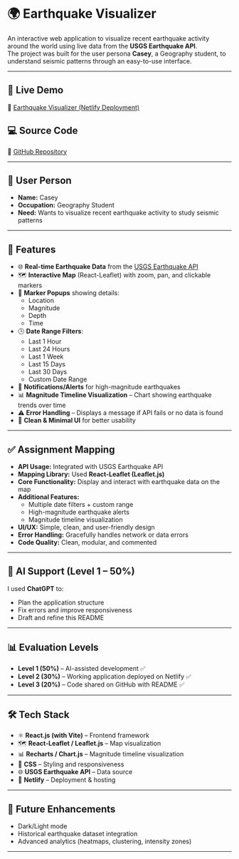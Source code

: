 # 🌍 Earthquake Visualizer

An interactive web application to visualize recent earthquake activity around the world using live data from the **USGS Earthquake API**.  
The project was built for the user persona **Casey**, a Geography student, to understand seismic patterns through an easy-to-use interface.  

---

## 🚀 Live Demo  
🔗 [Earthquake Visualizer (Netlify Deployment)](https://earthquake-visualizerr.netlify.app/)  

## 💻 Source Code  
🔗 [GitHub Repository](https://github.com/Venukanna/Earthquake-Visualizer.git)  

---

## 👤 User Person
- **Name:** Casey  
- **Occupation:** Geography Student  
- **Need:** Wants to visualize recent earthquake activity to study seismic patterns  

---

## 🎯 Features

- 🌐 **Real-time Earthquake Data** from the [USGS Earthquake API](https://earthquake.usgs.gov/earthquakes/feed/v1.0/summary/all_day.geojson)  
- 🗺️ **Interactive Map** (React-Leaflet) with zoom, pan, and clickable markers  
- 📍 **Marker Popups** showing details:  
  - Location  
  - Magnitude  
  - Depth  
  - Time  
- 🕒 **Date Range Filters**:  
  - Last 1 Hour  
  - Last 24 Hours  
  - Last 1 Week  
  - Last 15 Days  
  - Last 30 Days  
  - Custom Date Range  
- 🔔 **Notifications/Alerts** for high-magnitude earthquakes  
- 📊 **Magnitude Timeline Visualization** – Chart showing earthquake trends over time  
- ⚠️ **Error Handling** – Displays a message if API fails or no data is found  
- 🧩 **Clean & Minimal UI** for better usability  

---

## ✅ Assignment Mapping  

- **API Usage:** Integrated with USGS Earthquake API  
- **Mapping Library:** Used **React-Leaflet (Leaflet.js)**  
- **Core Functionality:** Display and interact with earthquake data on the map  
- **Additional Features:**  
  - Multiple date filters + custom range  
  - High-magnitude earthquake alerts  
  - Magnitude timeline visualization  
- **UI/UX:** Simple, clean, and user-friendly design   
- **Error Handling:** Gracefully handles network or data errors  
- **Code Quality:** Clean, modular, and commented  

---

## 🤖 AI Support (Level 1 – 50%)  
I used **ChatGPT** to:  
- Plan the application structure  
- Fix errors and improve responsiveness   
- Draft and refine this README  

---

## 📊 Evaluation Levels  

- **Level 1 (50%)** – AI-assisted development ✅  
- **Level 2 (30%)** – Working application deployed on Netlify ✅  
- **Level 3 (20%)** – Code shared on GitHub with README ✅  

---

## 🛠️ Tech Stack  
- ⚛️ **React.js (with Vite)** – Frontend framework  
- 🗺️ **React-Leaflet / Leaflet.js** – Map visualization  
- 📊 **Recharts / Chart.js** – Magnitude timeline visualization  
- 🎨 **CSS** – Styling and responsiveness  
- 🌐 **USGS Earthquake API** – Data source  
- 🚀 **Netlify** – Deployment & hosting  

---

## 🔮 Future Enhancements  
- Dark/Light mode  
- Historical earthquake dataset integration  
- Advanced analytics (heatmaps, clustering, intensity zones)  

---

  
